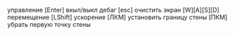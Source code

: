 управление 
[Enter]			вкыл/выкл дебаг
[esc] 			очистить экран
[W][A][S][D]	перемещение
[LShift]		ускорение
[ЛКМ]			установить границу стены
[ПКМ]			убрать первую точку стены
